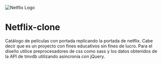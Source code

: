 ![Netflix Logo](https://img.icons8.com/color/48/netflix.png)
# Netflix-clone
Catálogo de películas con portada replicando la portada de netflix. Cabe decir que es un proyecto con fines educativos sin fines de lucro.
Para el diseño utilice preprocesadores de css como sass y los datos obtenidos de la API de tmvdb utilizando asincronia con jQuery.
